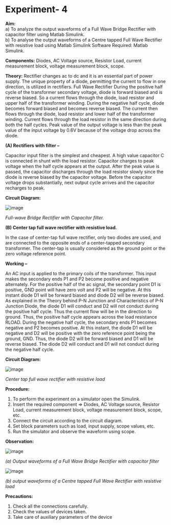 # Experiment- 4

**Aim:**   
a) To analyze the output waveforms of a Full Wave Bridge Rectifier with capacitor filter using Matlab Simulink.  
b) To analyse the output waveforms of a Centre tapped Full Wave Rectifier with resistive load using Matlab Simulink
Software Required: Matlab Simulink.  

**Components:** Diodes, AC Voltage source, Resistor Load, current measurement block, voltage measurement block, scope.  

**Theory:** Rectifier changes ac to dc and it is an essential part of power supply. The unique property of a diode, permitting the current to flow in one direction, is utilized in rectifiers. Full Wave Rectifier During the positive half cycle of the transformer secondary voltage, diode is forward biased and is reverse biased. So a current flows through the diode, load resistor and upper half of the transformer winding. During the negative half cycle, diode becomes forward biased and becomes reverse biased. The current then flows through the diode, load resistor and lower half of the transformer winding. Current flows through the load resistor in the same direction during both the half cycles. Peak value of the output voltage is less than the peak value of the input voltage by 0.6V because of the voltage drop across the diode.  

**(A)	Rectifiers with filter –**   

Capacitor input filter is the simplest and cheapest. A high value capacitor C is connected in shunt with the load resistor. Capacitor charges to peak voltage when the half cycle appears at the output. After the peak value is passed, the capacitor discharges through the load resistor slowly since the diode is reverse biased by the capacitor voltage. Before the capacitor voltage drops substantially, next output cycle arrives and the capacitor recharges to peak.

**Circuit Diagram:**
 
 ![image](https://user-images.githubusercontent.com/43489758/132043653-e01f40e1-018d-4cfa-a9b0-5ba1feac8891.png)  

*Full-wave Bridge Rectifier with Capacitor filter.*


**(B)	Center tap full wave rectifier with resistive load.**  

In the case of center-tap full wave rectifier, only two diodes are used, and are connected to the opposite ends of a center-tapped secondary transformer. The center-tap is usually considered as the ground point or the zero voltage reference point. 

**Working –**   

An AC input is applied to the primary coils of the transformer. This input makes the secondary ends P1 and P2 become positive and negative alternately. For the positive half of the ac signal, the secondary point D1 is positive, GND point will have zero volt and P2 will be negative. At this instant diode D1 will be forward biased and diode D2 will be reverse biased. As explained in the Theory behind P-N Junction and Characteristics of P-N Junction Diode, the diode D1 will conduct and D2 will not conduct during the positive half cycle. Thus the current flow will be in the direction to ground. Thus, the positive half cycle appears across the load resistance RLOAD. During the negative half cycle, the secondary ends P1 becomes negative and P2 becomes positive. At this instant, the diode D1 will be negative and D2 will be positive with the zero reference point being the ground, GND. Thus, the diode D2 will be forward biased and D1 will be reverse biased. The diode D2 will conduct and D1 will not conduct during the negative half cycle.

**Circuit Diagram:**

![image](https://user-images.githubusercontent.com/43489758/132043731-644beca9-73cd-4f06-9a37-fb6f852a1fd5.png)  
 
*Center tap full wave rectifier with resistive load*  




**Procedure:**  
1.	To perform the experiment on a simulator open the Simulink. 
2.	Insert the required component => Diodes, AC Voltage source, Resistor Load, current measurement block, voltage measurement block, scope, etc. 
3.	Connect the circuit according to the circuit diagram. 
4.	Set block parameters such as load, input supply, scope values, etc.
5.	Run the simulator and observe the waveform using scope.

**Observation:**

 ![image](https://user-images.githubusercontent.com/43489758/132043750-9d8fd54e-0b9b-41f2-b4b5-4f31fdfe3258.png)  

*(a)	Output waveforms of a Full Wave Bridge Rectifier with capacitor filter*  
 
 ![image](https://user-images.githubusercontent.com/43489758/132043762-434e2912-99a2-4c5b-acda-394884e7b2c4.png)  

*(b)	output waveforms of a Centre tapped Full Wave Rectifier with resistive load*


**Precautions:**
1) Check all the connections carefully.
2) Check the values of devices taken.
3) Take care of auxiliary parameters of the device
